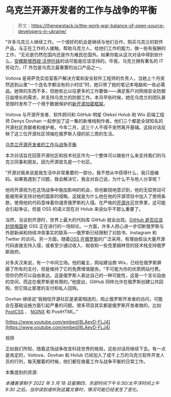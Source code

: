 # 乌克兰开源开发者的工作与战争的平衡

> 原文：<https://thenewstack.io/the-work-war-balance-of-open-source-developers-in-ukraine/>

“许多乌克兰人继续工作。一个很好的机会是继续与他们合作，购买乌克兰的软件产品，与正在工作的人接触。帮助乌克兰人，给他们工作的能力，做一些有报酬的工作，“无论是仍然在国内还是作为难民在国外。如果你能从这次对话中得到些什么，[安娜斯塔西娅·沃伊托娃](https://twitter.com/vixentael)的话可能是应该坚持的。毕竟，乌克兰拥有著名的 IT 劳动力，IT 外包是乌克兰最重要的出口产品之一。

Voitova 是哥萨克实验室客户解决方案和安全软件工程师的负责人，当她上个月突然逃到山里“一个连名字都没有的小村庄”时，她只带了她的笔记本电脑和一些必需品。她带的东西不多，但她有比以往更多的工作要做——满足客户对网络安全防御日益增长的需求，并支持乌克兰的防御工作。本月早些时候，她在乌克兰的团队甚至按时发布了一个用于数据保护的[新开源加密框架](https://github.com/cossacklabs/themis)。

Voitova 与开源开发者、软件顾问和 GitHub 明星 Oleksii Holub 和 Wix 前端工程师 Denys Dovhan 一起参加了这一集的新堆栈制作者。他们三个都是全球知名的开源社区贡献者和维护者。今年二月，这三个人不得不突然离开基辅。这段对话反映了这三位开源社区领袖在俄罗斯入侵的前三周的生活。

[乌克兰开源开发者的工作与战争平衡](https://thenewstack.simplecast.com/episodes/the-work-war-balance-of-open-source-developers-in-ukraine)

本次对话旨在回答开源社区和技术社区作为一个整体可以做些什么来支持我们的乌克兰同事和朋友。因为开源首先是一个社区。

“开源对我来说是我生活中非常重要的一部分。我不想从中获得什么，我只是编码。如果我遇到了问题，我会解决它，我会对自己说，为什么不与他人分享呢？

他将开源视为在这场战争中施加影响的机会，但也敏锐地意识到，他的无偿劳动可能被用来支持对他的国家的侵略。这就是为什么他在他的开源项目中加入了使用条款，使用他的代码意味着你谴责俄罗斯的入侵。在严格的[开源许可](/a-guide-to-leveraging-open-source-licensing/)世界里，这可能会引起争议，但是 OSS 的语义现在对 Holub 来说似乎不那么重要了。

当然，当谈到开源时，世界上最大的代码库 GitHub 就会出现。[GitHub 是否应该封锁俄国](https://github.com/github/feedback/discussions/12042)是 OSS 正在进行的一场辩论。一方面，许多人担心进一步切断俄罗斯与外部新闻和持续冲突事实的联系——俄罗斯已经限制了对脸书、Instagram 和 Twitter 的访问。另一方面，随着[OSS 在俄罗斯](https://tadviser.com/index.php/Article:Open_Source_Software_in_Russia)的广泛采用，有理由假设大量开源代码直接支持入侵，或者至少通过收入、税收和一些克里姆林宫的技术栈支持俄罗斯政府。

对多夫汉来说，有一个中间立场。他的雇主，网站建设商 Wix，已经在俄罗斯屏蔽了所有的支付，但是维持了它的免费增值服务。“不可能为你的优质网站付费。但你仍然可以自由表达，这是俄罗斯人表达自己的一种可能性，这是一个言论自由的空间，而这在俄罗斯是有限的。”他提出，GitHub 同样允许在俄罗斯创建公共回购，但它阻止那里的支付和私人回购。

Dovhan 继续说“我相信开源社区是紧密相连的，阻止俄罗斯开发者的访问，可能会在基础设施方面引起严重的问题。很多项目其实都是俄罗斯开发者做的，比如 [PostCSS](https://github.com/postcss/postcss) 、 [NGINX](https://www.nginx.com?utm_content=inline-mention) 和 PostHTML。”

[https://www.youtube.com/embed/8LAevD-FLJ4](https://www.youtube.com/embed/8LAevD-FLJ4)

视频

正如我们所知，随着这场战争改变科技世界的格局，这些对话将继续下去。有一点是肯定的，Voitova、Dovhan 和 Holub 已经加入了成千上万的乌克兰软件开发人员的行列，每天醒着的时候，他们都在做着工作与战争平衡的日常工作。

本集提到的资源:

*本播客录制于 2022 年 3 月 18 日星期四，东部时间下午 6:30/太平洋时间上午 9:30 之后。当你读到或听到这篇文章时，情况可能已经发生了变化。*

<svg xmlns:xlink="http://www.w3.org/1999/xlink" viewBox="0 0 68 31" version="1.1"><title>Group</title> <desc>Created with Sketch.</desc></svg>